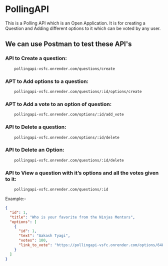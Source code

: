 # PollingAPI

This is a Polling API which is an Open Application. 
It is for creating a Question and Adding different options to it which can be voted by any user.

## We can use Postman to test these API's

### API to Create a question: 
        pollingapi-vsfc.onrender.com/questions/create

### APT to Add options to a question: 
        pollingapi-vsfc.onrender.com/questions/:id/options/create

### APT to Add a vote to an option of question: 
        pollingapi-vsfc.onrender.com/options/:id/add_vote

### API to Delete a question: 
        pollingapi-vsfc.onrender.com/options/:id/delete

### API to Delete an Option: 
        pollingapi-vsfc.onrender.com/questions/:id/delete

### API to View a question with it’s options and all the votes given to it: 
        pollingapi-vsfc.onrender.com/questions/:id
        
        
Example:-
```json
{
  "id": 1,
  "title": "Who is your favorite from the Ninjas Mentors",
  "options": [
    {
      "id": 1,
      "text": "Aakash Tyagi",
      "votes": 100,
      "link_to_vote": "https://pollingapi-vsfc.onrender.com/options/64831faf5eda99247f6dcd65/add_vote"
    }
  ]
}
